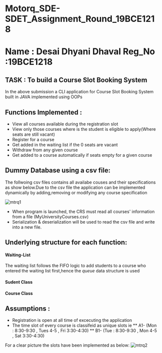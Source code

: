 # Motorq_SDE-SDET_Assignment_Round_19BCE1218

# Name : Desai Dhyani Dhaval  Reg_No :19BCE1218


## TASK : To build a Course Slot Booking System

In the above submission  a CLI application for Course Slot Booking System built in JAVA implemented using OOPs

## Functions Implemented :
* View all courses available during the registration slot
* View only those courses where is the student is eligible to apply(Where seats are still vacant)
* Register for a course
* Get added in the waiting list if the 0 seats are vacant
* Withdraw from any given course
* Get added to a course automatically if seats empty for a given course


## Dummy Database using a csv file:
The follwoing csv files contains all availabe couses and their specifications as show below.Due to the csv file the application can be implemented dynamically by adding,removing or modifying any course specification


![mtrq1](https://user-images.githubusercontent.com/56058074/131212476-380b328f-fc5e-47eb-b519-af254c39b989.png)

* When program is launched, the CRS must read all courses' information from a file (MyUniversityCourses.csv)
* Serialization & deserialization will be used to read the csv file and write into a new file.


## Underlying structure for each function:
#### Waiting-List 
The waiting list follows the FIFO logic to add students to a course who entered the waiting list first,hence the *queue* data structure is used
#### Sudent Class 

#### Course Class 



## Assumptions :
* Registration is open at all time of excecuting the application
* The time slot of every course is classifeid as unique slots ie
** A1- (Mon : 8:30-9:30 , Tues 4-5 , Fri 3:30-4:30)
** B1- (Tue : 8:30-9:30 , Mon 4-5 , Sat 3:30-4:30)

For a clear picture the slots have been implemented as below:
![mtrq2](https://user-images.githubusercontent.com/56058074/131212448-e9754d43-6678-4dbe-b916-b4467a5920e1.png)


